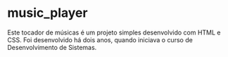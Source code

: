 # music_player

Este tocador de músicas é um projeto simples desenvolvido com HTML e CSS.
Foi desenvolvido há dois anos, quando iniciava o curso de Desenvolvimento de Sistemas.
